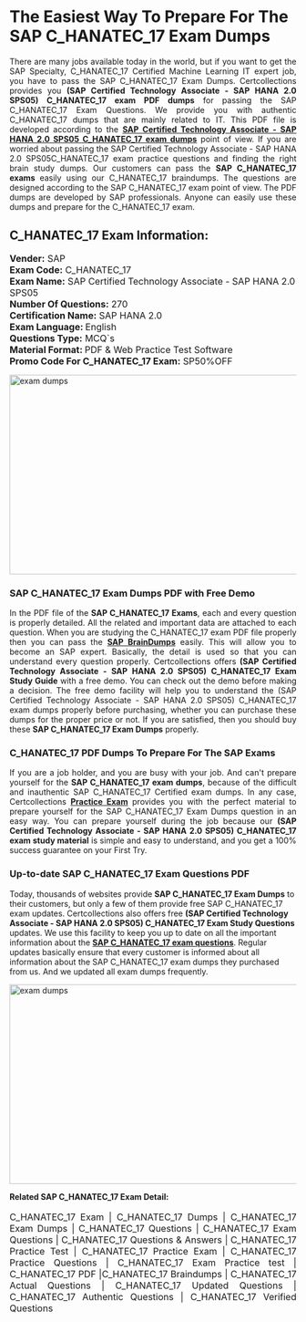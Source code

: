 <h1>The Easiest Way To Prepare For The SAP C_HANATEC_17 Exam Dumps</h1> <p style="text-align:justify">There are many jobs available today in the world, but if you want to get the SAP Specialty, C_HANATEC_17 Certified Machine Learning IT expert job, you have to pass the SAP C_HANATEC_17 Exam Dumps. Certcollections provides you <strong>(SAP Certified Technology Associate - SAP HANA 2.0 SPS05) C_HANATEC_17 exam PDF dumps</strong> for passing the SAP C_HANATEC_17 Exam Questions. We provide you with authentic C_HANATEC_17 dumps that are mainly related to IT. This PDF file is developed according to the <a href="https://www.certsofficial.com/sap/c_hanatec_17-questions"><strong>SAP Certified Technology Associate - SAP HANA 2.0 SPS05 C_HANATEC_17 exam dumps</strong></a> point of view. If you are worried about passing the SAP Certified Technology Associate - SAP HANA 2.0 SPS05C_HANATEC_17 exam practice questions and finding the right brain study dumps. Our customers can pass the <strong>SAP C_HANATEC_17 exams </strong>easily using our C_HANATEC_17 braindumps. The questions are designed according to the SAP C_HANATEC_17 exam point of view. The PDF dumps are developed by SAP professionals. Anyone can easily use these dumps and prepare for the C_HANATEC_17 exam.</p> <h2><strong>C_HANATEC_17 Exam Information:</strong></h2> <p><span style="font-size:16px"><strong>Vender:</strong> SAP<br /> <strong>Exam Code:</strong> C_HANATEC_17<br /> <strong>Exam Name:</strong> SAP Certified Technology Associate - SAP HANA 2.0 SPS05<br /> <strong>Number Of Questions:</strong> 270<br /> <strong>Certification Name:</strong> SAP HANA 2.0<br /> <strong>Exam Language: </strong>English<br /> <strong>Questions Type:</strong> MCQ`s<br /> <strong>Material Format: </strong>PDF & Web Practice Test Software<br /> <strong>Promo Code For C_HANATEC_17 Exam:</strong> SP50%OFF</span></p> <p><a href="https://www.certsofficial.com/sap/c_hanatec_17-questions" rel="no-follow"><img alt="exam dumps" src="https://www.certcollections.com/uploads/content/certsofficial.jpg" style="height:350px; width:750px" /></a></p> <h3><strong>SAP C_HANATEC_17 Exam Dumps PDF with Free Demo</strong></h3> <p style="text-align:justify">In the PDF file of the <strong>SAP C_HANATEC_17 Exams</strong>, each and every question is properly detailed. All the related and important data are attached to each question. When you are studying the C_HANATEC_17 exam PDF file properly then you can pass the <a href="https://www.certsofficial.com/sap-dumps"><strong>SAP BrainDumps</strong></a> easily. This will allow you to become an SAP expert. Basically, the detail is used so that you can understand every question properly. Certcollections offers <strong>(SAP Certified Technology Associate - SAP HANA 2.0 SPS05) C_HANATEC_17 Exam Study Guide</strong> with a free demo. You can check out the demo before making a decision. The free demo facility will help you to understand the (SAP Certified Technology Associate - SAP HANA 2.0 SPS05) C_HANATEC_17 exam dumps properly before purchasing, whether you can purchase these dumps for the proper price or not. If you are satisfied, then you should buy these <strong>SAP C_HANATEC_17 Exam Dumps</strong> properly.</p> <h3><strong>C_HANATEC_17 PDF Dumps To Prepare For The SAP Exams</strong></h3> <p style="text-align:justify">If you are a job holder, and you are busy with your job. And can't prepare yourself for the <strong>SAP C_HANATEC_17 exam dumps</strong>, because of the difficult and inauthentic SAP C_HANATEC_17 Certified exam dumps. In any case, Certcollections <strong><a href="https://www.certsofficial.com/">Practice Exam</a></strong> provides you with the perfect material to prepare yourself for the SAP C_HANATEC_17 Exam Dumps question in an easy way. You can prepare yourself during the job because our <strong>(SAP Certified Technology Associate - SAP HANA 2.0 SPS05) C_HANATEC_17 exam study material</strong> is simple and easy to understand, and you get a 100% success guarantee on your First Try.</p> <h3><strong>Up-to-date SAP C_HANATEC_17 Exam Questions PDF</strong></h3> <p>Today, thousands of websites provide <strong>SAP C_HANATEC_17 Exam Dumps</strong> to their customers, but only a few of them provide free SAP C_HANATEC_17 exam updates. Certcollections also offers free <strong>(SAP Certified Technology Associate - SAP HANA 2.0 SPS05) C_HANATEC_17 Exam Study Questions</strong> updates. We use this facility to keep you up to date on all the important information about the <a href="https://www.certsofficial.com/sap/c_hanatec_17-questions"><strong>SAP C_HANATEC_17 exam questions</strong></a>. Regular updates basically ensure that every customer is informed about all information about the SAP C_HANATEC_17 exam dumps they purchased from us. And we updated all exam dumps frequently.</p> <p><a href="https://www.certsofficial.com/sap/c_hanatec_17-questions"><img alt="exam dumps " src="https://www.certcollections.com/uploads/content/certsofficial2.jpg" style="height:350px; width:750px" /></a></p> <p style="text-align:justify"><span style="font-size:14px"><strong>Related SAP C_HANATEC_17 Exam Detail:</strong></span><br /> <br /> <span style="font-size:16px">C_HANATEC_17 Exam | C_HANATEC_17 Dumps | C_HANATEC_17 Exam Dumps | C_HANATEC_17 Questions | C_HANATEC_17 Exam Questions | C_HANATEC_17 Questions & Answers | C_HANATEC_17 Practice Test | C_HANATEC_17 Practice Exam | C_HANATEC_17 Practice Questions | C_HANATEC_17 Exam Practice test | C_HANATEC_17 PDF |C_HANATEC_17 Braindumps | C_HANATEC_17 Actual Questions | C_HANATEC_17 Updated Questions | C_HANATEC_17 Authentic Questions | C_HANATEC_17 Verified Questions</span></p>
